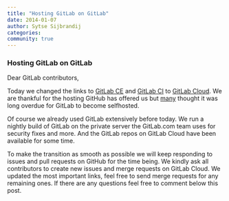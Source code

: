 ```yaml
---
title: "Hosting GitLab on GitLab"
date: 2014-01-07
author: Sytse Sijbrandij
categories:
community: true
---
```


### Hosting GitLab on GitLab

Dear GitLab contributors,

Today we changed the links to [GitLab CE](https://gitlab.com/gitlab-org/gitlab-ce/) and [GitLab CI](https://gitlab.com/gitlab-org/gitlab-ci/) to [GitLab Cloud](https://www.gitlab.com/cloud/). We are thankful for the hosting GitHub has offered us but [many](https://twitter.com/franckcuny/status/397139473990811648) thought it was long overdue for GitLab to become selfhosted.

<!--more-->

Of course we already used GitLab extensively before today. We run a nightly build of GitLab on the private server the GitLab.com team uses for security fixes and more. And the GitLab repos on GitLab Cloud have been available for some time.

To make the transition as smooth as possible we will keep responding to issues and pull requests on GitHub for the time being. We kindly ask all contributors to create new issues and merge requests on GitLab Cloud. We updated the most important links, feel free to send merge requests for any remaining ones. If there are any questions feel free to comment below this post.

